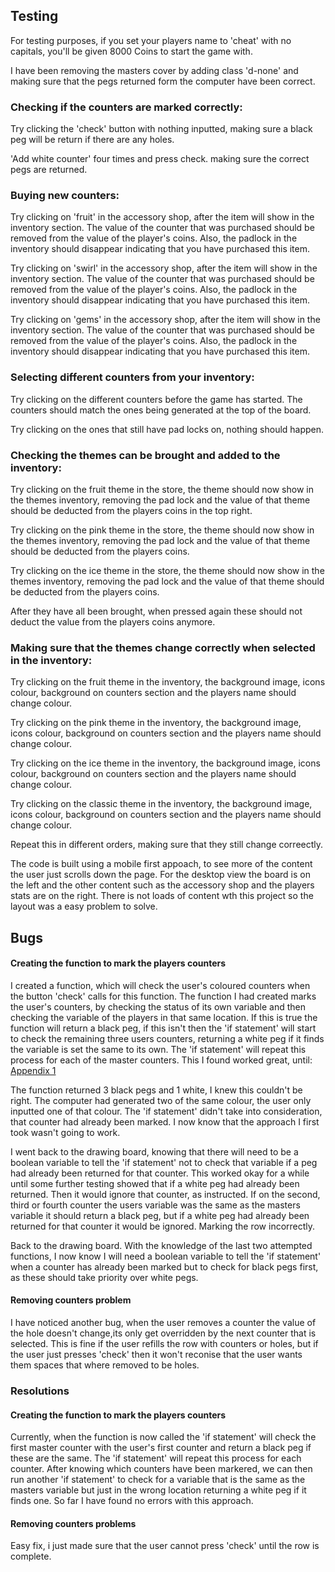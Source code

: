 ## Testing

For testing purposes, if you set your players name to 'cheat' with no capitals, you'll be given 8000 Coins to start the game with.

I have been removing the masters cover by adding class 'd-none' and making sure that the pegs returned form the computer have been correct. 

### Checking if the counters are marked correctly:

Try clicking the 'check' button with nothing inputted, making sure a black peg will be return if there are any holes.

'Add white counter' four times and press check. making sure the correct pegs are returned.



### Buying new counters:

Try clicking on 'fruit' in the accessory shop, after the item will show in the inventory section. The value of the counter that was purchased should be removed from the value of the player's coins. Also, the padlock in the inventory should disappear indicating that you have purchased this item.

Try clicking on 'swirl' in the accessory shop, after the item will show in the inventory section. The value of the counter that was purchased should be removed from the value of the player's coins. Also, the padlock in the inventory should disappear indicating that you have purchased this item.

Try clicking on 'gems' in the accessory shop, after the item will show in the inventory section. The value of the counter that was purchased should be removed from the value of the player's coins. Also, the padlock in the inventory should disappear indicating that you have purchased this item.

### Selecting different counters from your inventory:

Try clicking on the different counters before the game has started. The counters should match the ones being generated at the top of the board.

Try clicking on the ones that still have pad locks on, nothing should happen.

### Checking the themes can be brought and added to the inventory:

Try clicking on the fruit theme in the store, the theme should now show in the themes inventory, removing the pad lock and the value of that theme should be deducted from the players coins in the top right.

Try clicking on the pink theme in the store, the theme should now show in the themes inventory, removing the pad lock and the value of that theme should be deducted from the players coins.

Try clicking on the ice theme in the store, the theme should now show in the themes inventory, removing the pad lock and the value of that theme should be deducted from the players coins.

After they have all been brought, when pressed again these should not deduct the value from the players coins anymore.

### Making sure that the themes change correctly when selected in the inventory:

Try clicking on the fruit theme in the inventory, the background image, icons colour, background on counters section and the players name should change colour.

Try clicking on the pink theme in the inventory, the background image, icons colour, background on counters section and the players name should change colour.

Try clicking on the ice theme in the inventory, the background image, icons colour, background on counters section and the players name should change colour.

Try clicking on the classic theme in the inventory, the background image, icons colour, background on counters section and the players name should change colour.

Repeat this in different orders, making sure that they still change correectly.




The code is built using a mobile first appoach, to see more of the content the user just scrolls down the page. For the desktop view the board is on the left and the other content such as the accessory shop and the players stats are on the right. There is not loads of content wth this project so the layout was a easy problem to solve.

## Bugs

#### Creating the function to mark the players counters

I created a function, which will check the user's coloured counters when the button 'check' calls for this function. The function I had created marks the user's counters, by checking the status of its own variable and then checking the variable of the players in that same location. If this is true the function will return a black peg, if this isn't then the 'if statement' will start to check the remaining three users counters, returning a white peg if it finds the variable is set the same to its own. The 'if statement' will repeat this process for each of the master counters. This I found worked great, until:
[Appendix 1](https://github.com/Fordalex/master-mind-project/blob/master/testing/automatic-marking-problem.png)

The function returned 3 black pegs and 1 white, I knew this couldn't be right. The computer had generated two of the same colour, the user only inputted one of that colour. The 'if statement' didn't take into consideration, that counter had already been marked. I now know that the approach I first took wasn't going to work.

I went back to the drawing board, knowing that there will need to be a boolean variable to tell the 'if statement' not to check that variable if a peg had already been returned for that counter. This worked okay for a while until some further testing showed that if a white peg had already been returned. Then it would ignore that counter, as instructed. If on the second, third or fourth counter the users variable was the same as the masters variable it should return a black peg, but if a white peg had already been returned for that counter it would be ignored. Marking the row incorrectly.

Back to the drawing board. With the knowledge of the last two attempted functions, I now know I will need a boolean variable to tell the 'if statement' when a counter has already been marked but to check for black pegs first, as these should take priority over white pegs.

#### Removing counters problem

I have noticed another bug, when the user removes a counter the value of the hole doesn't change,its only get overridden by the next counter that is selected. This is fine if the user refills the row with counters or holes, but if the user just presses 'check' then it won't reconise that the user wants them spaces that where removed to be holes.

### Resolutions

#### Creating the function to mark the players counters

Currently, when the function is now called the 'if statement' will check the first master counter with the user's first counter and return a black peg if these are the same. The 'if statement' will repeat this process for each counter. After knowing which counters have been markered, we can then run another 'if statement' to check for a variable that is the same as the masters variable but just in the wrong location returning a white peg if it finds one. So far I have found no errors with this approach.

#### Removing counters problems

Easy fix, i just made sure that the user cannot press 'check' until the row is complete.

